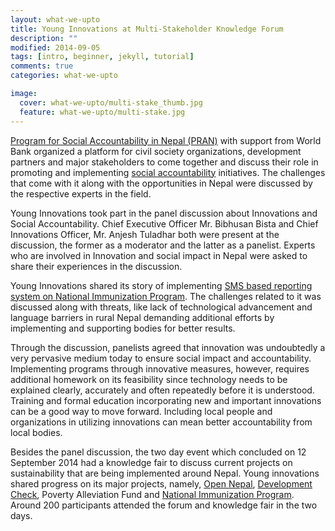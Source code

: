 ```yaml
---
layout: what-we-upto 
title: Young Innovations at Multi-Stakeholder Knowledge Forum
description: ""
modified: 2014-09-05
tags: [intro, beginner, jekyll, tutorial]
comments: true
categories: what-we-upto

image:
  cover: what-we-upto/multi-stake_thumb.jpg
  feature: what-we-upto/multi-stake.jpg
---
```


<div class="layout work-description">
<p><a href="http://www.worldbank.org/en/news/feature/2011/05/03/nepal-accountability-program-pran" target="_blank">Program for Social Accountability in Nepal (PRAN)</a> with support from World Bank organized a platform for civil society organizations, development partners and major stakeholders to come together and discuss their role in promoting and implementing <a href="http://web.worldbank.org/WBSITE/EXTERNAL/TOPICS/EXTSOCIALDEVELOPMENT/EXTPCENG/0,,contentMDK:20509424~menuPK:1278120~pagePK:148956~piPK:216618~theSitePK:410306,00.html" target="_blank">social accountability</a> initiatives. The challenges that come with it along with the opportunities in Nepal were discussed by the respective experts in the field. </p>

<p>Young Innovations took part in the panel discussion about Innovations and Social Accountability. Chief Executive Officer Mr. Bibhusan Bista and Chief Innovations Officer, Mr. Anjesh Tuladhar both were present at the discussion, the former as a moderator and the latter as a panelist. Experts who are involved in Innovation and social impact in Nepal were asked to share their experiences in the discussion. </p>

<p>Young Innovations shared its story of implementing <a href="http://nip.org.np" target="_blank">SMS based reporting system on National Immunization Program</a>. The challenges related to it was discussed along with threats, like lack of technological advancement and language barriers in rural Nepal demanding additional efforts by implementing and supporting bodies for better results.</p>

<p>Through the discussion, panelists agreed that innovation was undoubtedly a very pervasive medium today to ensure social impact and accountability. Implementing programs through innovative measures, however, requires additional homework on its feasibility since technology needs to be explained clearly, accurately and often repeatedly before it is understood. Training and formal education incorporating new and important innovations can be a good way to move forward. Including local people and organizations in utilizing innovations can mean better accountability from local bodies.</p>

<p>Besides the panel discussion, the two day event which concluded on 12 September 2014 had a knowledge fair to discuss current projects on sustainability that are being implemented around Nepal. Young innovations shared progress on its major projects, namely, <a href="http://opennepal.net" target="_blank">Open Nepal</a>, <a href="http://developmentcheck.org" target="_blank">Development Check</a>, Poverty Alleviation Fund and <a href="http://nip.org.np" target="_blank">National Immunization Program</a>. Around 200 participants attended the forum and knowledge fair in the two days. </p>

</div>

<!--
<div class="screenshot-wrapper">
<div class="layout inner-screenshot">
<div class="screenshot">
<img src="{{ site.url }}/images/work/fightvaw/fightvawimg-3.png"/> 
</div>
<div class="screenshot">
<img src="{{ site.url }}/images/work/fightvaw/fightvawimg-4.png"/> 
</div>
</div>
</div>
-->


